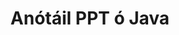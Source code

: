 ---
############################# Static ############################
layout: "auto-gen-annotation"

############################# Head ############################
head_title: "Java PPT Anótáil API Anótáil i C#"
head_description: "Java API chun cineálacha móréilimh anótála a chruthú agus a Anótáil ó PPT, íomhánna, líníochtaí agus formáidí comhaid doiciméad."

############################# Header ############################
title: "Anótáil PPT ó Java"
description: ""
bg_image: "https://cms.admin.containerize.com/templates/aspose/App_Themes/V3/images/bg/header1.png"
bg_overlay: false
button:
    enable: true
    icon: "fas fa-arrow-down"
    label: "Íoslódáil Triail Saor in Aisce"
    link: "https://downloads.groupdocs.com/annotation/java"

############################# About ############################
about:
    enable: true
    title: "Maidir le GroupDocs.Annotation le haghaidh Java API"
    content: |
        Is leabharlann é GroupDocs.Annotation for Java API a ligeann duit nótaí a chur le PDF, Word agus doiciméid eile ar Mac, Windows nó Ubuntu. Is é [GroupDocs.Annotation for Java](/annotation/java) API dúchais Java chun nótaí a bhainistiú le tacaíocht chuimsitheach chun nótaí a chruthú, a chur leis, a chur in eagar, a scriosadh, a bhaint agus a easpórtáil ó íomhánna agus doiciméid éagsúla eile. An liosta iomlán de na formáidí doiciméad tacaithe a d’fhéadfá a fheiceáil ar an [leathanach] seo(https://docs.groupdocs.com/annotation/java/supported-document-formats/).
        Ligeann an leabharlann seo duit oibriú ní hamháin le doiciméad PPT ach freisin le go leor cineálacha doiciméad eile ar nós Word, Excel, PowerPoint, ríomhphoist Outlook, Visio, Adobe, OpenDocument, OpenOffice, Photoshop, AutoCad agus go leor eile.
        Ligeann an GroupDocs.Annotation for Java API duit nótaí nua a chruthú agus a chur leis, nótaí a chur in eagar, nótaí tráchta a bhaint as, agus iad a bhaint de dhoiciméid. Tacaíonn an leabharlann le 13 chineál nótaí éagsúla, lena n-áirítear Téacs, Polalíne, Achar, Líne Folaigh, Pointe, Comhartha Uisce, Arrow, Éilips, Athsholáthar Téacs, Fad, Réimse Téacs, Athchóiriú Acmhainní i bhformáid PDF, HTML, doiciméid Microsoft Word, scarbhileoga, léaráidí, cur i láthair, líníochtaí, íomhánna agus go leor formáidí comhaid eile.
        Léiríonn an sampla (féach thíos) oibriú le doiciméad PPT, sa sampla seo d'fhéadfá na príomhchéimeanna a fheiceáil maidir le conas oibriú le GroupDocs.Annotation: Socraigh ceadúnas, oscail doiciméad a bhfuil tú ag iarraidh oibriú leis, cruthaigh doiciméad anótáil, rudaí sonraí a chur leis chun airíonna anótála a shocrú de réir do riachtanas agus an toradh a shábháil chuig an áit atá ag teastáil. Chomh maith leis sin d'fhéadfá breathnú níos mionsonraithe a bheith agat ar na gnéithe tacaithe ar ár leathanach github [] (https://github.com/groupdocs-annotation/GroupDocs.Annotation-for-Java), nó inár dtáirge [doiciméadúchán] (https://docs.groupdocs.com/annotation/java/getting-started/).

############################# Steps ############################
howTo_Add:
steps_Add:
    enable: true
    title_left: "Céimeanna chun Anótálacha a Chur le PPT i Java"
    content_left: |
        [GroupDocs.Annotation](/annotation/java/) déanann sé éasca d’fhorbróirí Java cineálacha éagsúla nótaí a chur le comhaid PPT laistigh d’fheidhmchlár Java-bhunaithe ar bith trí roinnt céimeanna éasca a chur i bhfeidhm.
        *   Cruthaigh oibiachtaí Freagra le trácht agus dáta.
        *   Cruthaigh réad AreaAnnotation, socraigh roghanna achair agus cuir freagraí leis.
        *   Cruthaigh réad Anótaire agus cuir anótáil achair leis.
        *   Sábháil an comhad aschuir.
    title_right: "Riachtanais Chórais"
    content_right: |
        Tacaítear le GroupDocs.Annotation le haghaidh Java API ar gach mór-ardán agus córas oibriúcháin. Sula ndéanann tú an cód thíos, déan cinnte go bhfuil na réamhriachtanais seo a leanas suiteáilte ar do chóras.
        *   Córais Oibriúcháin: Microsoft Windows, Linux, MacOS
        *   Timpeallacht Forbartha: NetBeans, Intellij IDEA, Eclipse etc
        *   Timpeallacht Java Runtime: Java 7 (1.7) agus os a chionn
        *   Faigh an leagan is déanaí de GroupDocs.Annotation for Java ó [GroupDocs Artifact Repository](https://repository.groupdocs.com/webapp/#/artifacts/browse/tree/General/repo/com/groupdocs/groupdocs-annotation)

############################# Preview ############################
preview_Add:
    enable: true
    title: Réamhamharc anótála agus sampla cód
    content: |
        ![Annotation preview image](https://docs.groupdocs.com/annotation/java/images/add-area-annotation.png)
    code: |
        ```java
        // Create an instance of Reply class and add comments
        Reply firstReply = new Reply();
        firstReply.setComment("First comment");
        firstReply.setRepliedOn(Calendar.getInstance().getTime());
        
        Reply secondReply = new Reply();
        secondReply.setComment("Second comment");
        secondReply.setRepliedOn(Calendar.getInstance().getTime());
        
        List<Reply> replies = new ArrayList<Reply>();
        replies.add(firstReply);
        replies.add(secondReply);
        
        // Create an instance of AreaAnnotation class and set options
        AreaAnnotation area = new AreaAnnotation();
        area.setBackgroundColor(65535);
        area.setBox(new Rectangle(100, 100, 100, 100));
        area.setCreatedOn(Calendar.getInstance().getTime());
        area.setMessage("This is area annotation");
        area.setOpacity(0.7);
        area.setPageNumber(0);
        area.setPenColor(65535);
        area.setPenStyle(PenStyle.Dot);
        area.setPenWidth((byte) 3);
        area.setReplies(replies);
        
        // Create an instance of Annotator class
        Annotator annotator = new Annotator("input.bmp");
        
        // Add annotation
        annotator.add(area);
        
        // Save to file
        annotator.save("output.bmp");
        annotator.dispose();
        ```

############################# Steps ############################
howTo_Remove:
steps_Remove:
    enable: true
    title_left: "Céimeanna chun Anótálacha a Bhaint ó PPT i Java"
    content_left: |
        [GroupDocs.Annotation](/annotation/java/) déanann sé níos fusa d’fhorbróirí Java sonraí anóta a bhaint de chomhaid PPT laistigh d’fheidhmchlár Java-bhunaithe ar bith trí roinnt céimeanna éasca a chur i bhfeidhm.
        *   Cruthaigh oibiachtaí Freagra le trácht agus dáta.
        *   Cuir réad SaveOptions ar bun agus socraigh AnnotationTypes = AnnotationType.None.
        *   Glaoigh ar an modh sábhála le cosán doiciméad nó sruth dá bharr agus réad SaveOptions.

############################# Preview ############################
preview_Remove:
    enable: true
    code: |
        ```java
        // Create an instance of Annotator class 
        Annotator annotator = new Annotator("C://input.bmp");

        // Remove annotation by set type None 
        SaveOptions saveOptions = new SaveOptions();
        saveOptions.setAnnotationTypes(AnnotationType.None);

        // Save annotation to output file
        annotator.save("C://output.bmp", saveOptions);
        annotator.dispose();
        ```

############################# Steps ############################
howTo_Edit:
steps_Edit:
    enable: true
    title_left: "Céimeanna chun Anótálacha ó PPT a chur in eagar i Java"
    content_left: |
        [GroupDocs.Annotation](/annotation/java/) déanann sé níos fusa d’fhorbróirí Java airíonna nótaí éagsúla ó chomhaid PPT a nuashonrú laistigh d’fheidhmchlár Java-bhunaithe ar bith trí roinnt céimeanna éasca a chur i bhfeidhm.
        *   Cuir réad Anótaire ar an toirt le conair doiciméid ionchuir nó sruth le LoadOptions meandrach le ImportAnnotations = fíor.
        *   Cruthaigh roinnt cur i bhfeidhm AnnotationBase agus socraigh Aitheantas an anótála a bhí ann (mura bhfuarthas anótáil leis an Aitheantas sin, ní athrófar aon rud) nó liosta cosáin na nótaí (bainfear gach anótáil atá ann).
        *   Modh nuashonraithe an ghlao ar réad Anótaire le nótaí a ritheadh.
        *   Glaoigh ar an modh sábhála le cosán doiciméad nó sruth dá bharr agus réad SaveOptions.

############################# Preview ############################
preview_Edit:
    enable: true
    code: |
        ```java
        String outputPath = "UpdateAnnotation.bmp";

        // Create an instance of Annotator class
        Annotator annotator = new Annotator("input.bmp");
        
        // Create an instance of Reply class for first example and add comments
        Reply reply1 = new Reply();
        reply1.setComment("Original first comment");
        reply1.setRepliedOn(Calendar.getInstance().getTime());
        
        Reply reply2 = new Reply();
        reply2.setComment("Original second comment");
        reply2.setRepliedOn(Calendar.getInstance().getTime());
        
        java.util.List replies = new ArrayList();
        replies.add(reply1);
        replies.add(reply2);
        
        // Create an instance of AreaAnnotation class and set options
        AreaAnnotation original = new AreaAnnotation();
        original.setId(1);
        original.setBackgroundColor(65535);
        original.setBox(new Rectangle(100, 100, 100, 100));
        original.setCreatedOn(Calendar.getInstance().getTime());
        original.setMessage("This is original annotation");
        original.setReplies(replies);
        
        // Add original annotation
        annotator.add(original);
        annotator.save(outputPath);
        annotator.dispose();
        
        LoadOptions loadOptions = new LoadOptions();
        
        // Open annotated document
        Annotator annotator1 = new Annotator(outputPath, loadOptions);
        
        // Create an instance of Reply class for update first example
        Reply reply3 = new Reply();
        reply3.setComment("Updated first comment");
        reply3.setRepliedOn(Calendar.getInstance().getTime());
        
        Reply reply4 = new Reply();
        reply4.setComment("Updated second comment");
        reply4.setRepliedOn(Calendar.getInstance().getTime());
        
        java.util.List replies1 = new ArrayList();
        replies1.add(reply3);
        replies1.add(reply4);

        // Suggest we want change some properties of existed annotation
        AreaAnnotation updated = new AreaAnnotation();
        updated.setId(1);
        updated.setBackgroundColor(255);
        updated.setBox(new Rectangle(0, 0, 50, 200));
        updated.setCreatedOn(Calendar.getInstance().getTime());
        updated.setMessage("This is updated annotation");
        updated.setReplies(replies1);
        
        // Update and save annotation
        annotator1.update(updated);
        annotator1.save(outputPath);
        annotator1.dispose();
        ```

############################# Steps ############################
howTo_Extract:
steps_Extract:
    enable: true
    title_left: "Céimeanna chun Anótálacha a Bhaint as PPT i Java"
    content_left: |
        [GroupDocs.Annotation](/annotation/java/) déanann sé éasca d’fhorbróirí Java doiciméid a anótáil agus faisnéis anótála a bhaint as comhaid PPT laistigh d’fheidhmchlár Java-bhunaithe ar bith trí roinnt céimeanna éasca a chur i bhfeidhm.
        *   Cruthaigh oibiachtaí Freagra le trácht agus dáta.
        *   Cuir oibiacht ar LoadOptions agus cuir glaoch ar SetImportAnnotations le fíorargóint.
        *   Sainmhínigh athróg le liosta cineáil.
        *   Modh faigh glao agus cuir an toradh ar ais chuig an athróg thuas.

############################# Preview ############################
preview_Extract:
    enable: true
    code: |
        ```java
        // For using this example input file ("annotated.bmp") must be with annotations
        LoadOptions loadOptions = new LoadOptions();
        
        // Create an instance of Annotator class and get annotations
        final Annotator annotator = new Annotator("annotated.bmp", loadOptions);
        List annotations = annotator.get();
        ```

############################# Demos ############################
demos:
    enable: true
    title: "Taispeántais Bheo le Cur Leis, Bain Amach, Cuir in Eagar, Anótálacha a Bhaint as Doiciméid agus Íomhánna"
    content: |
        Cuir nótaí le PPT leis, bain, cuir in eagar agus bain amach iad faoi láthair trí chuairt a thabhairt ar [GroupDocs.Annotation Live Demos](https://products.groupdocs.app/annotation/family). Tá na buntáistí seo a leanas ag an taispeántas beo

############################# About Formats ############################
about_formats:
    enable: true
    format:
        # format loop
        - icon: "far fa-file-ppt"
          title: "Maidir le PPT Formáid Chomhaid"
          content: |
            Léiríonn comhad le síneadh PPT comhad PowerPoint atá comhdhéanta de bhailiúchán sleamhnán le taispeáint mar Taispeántas Sleamhnán. Sonraíonn sé an Formáid Chomhaid Dénártha a úsáideann Microsoft PowerPoint 97-2003. Is féidir roinnt cineálacha éagsúla faisnéise a bheith i gcomhad PPT, mar shampla téacs, pointí le hurchair, íomhánna, ilmheán agus réada OLE leabaithe eile. Tháinig Microsoft suas le formáid comhaid níos nuaí do PowerPoint, ar a dtugtar PPTX, ó 2007 ar aghaidh atá bunaithe ar Office OpenXML agus atá difriúil ón bhformáid dhénártha comhaid seo. Is féidir le roinnt clár feidhmchlár eile ar nós OpenOffice Impress agus Apple Keynote comhaid PPT a chruthú freisin.

          link: "https://docs.fileformat.com/image/ppt/"

############################# More Formats ############################
more_formats:
    enable: true
    title: "Ag Obair le Formáidí Doiciméad Coitianta Eile"
    content: |
        Nuashonraigh airíonna anótála ó chuid de na formáidí comhaid coitianta mar a luaitear thíos.
    format:
        # format loop
        - name: "Annotate PDF document"
          link: "https://products.groupdocs.com/annotation/java/pdf/"
          description: "Adobe Portable Document Format"

        # format loop
        - name: "Annotate DOC document"
          link: "https://products.groupdocs.com/annotation/java/doc/"
          description: "Microsoft Word Document"

        # format loop
        - name: "Annotate DOCM document"
          link: "https://products.groupdocs.com/annotation/java/docm/"
          description: "Microsoft Word Macro-Enabled Document"

        # format loop
        - name: "Annotate DOCX document"
          link: "https://products.groupdocs.com/annotation/java/docx/"
          description: "Microsoft Word Open XML Document"

        # format loop
        - name: "Annotate DOT document"
          link: "https://products.groupdocs.com/annotation/java/dot/"
          description: "Microsoft Word Document Template"

        # format loop
        - name: "Annotate DOTX document"
          link: "https://products.groupdocs.com/annotation/java/dotx/"
          description: "Word Open XML Document Template"

        # format loop
        - name: "Annotate RTF document"
          link: "https://products.groupdocs.com/annotation/java/rtf/"
          description: "Rich Text Document"

        # format loop
        - name: "Annotate ODT document"
          link: "https://products.groupdocs.com/annotation/java/odt/"
          description: "Open Document Text"

        # format loop
        - name: "Annotate XLS document"
          link: "https://products.groupdocs.com/annotation/java/xls/"
          description: "Microsoft Excel Binary File Format"

        # format loop
        - name: "Annotate XLSX document"
          link: "https://products.groupdocs.com/annotation/java/xlsx/"
          description: "Microsoft Excel Open XML Spreadsheet"

        # format loop
        - name: "Annotate XLSM document"
          link: "https://products.groupdocs.com/annotation/java/xlsm/"
          description: "Microsoft Excel Macro-Enabled Spreadsheet"

        # format loop
        - name: "Annotate XLSB document"
          link: "https://products.groupdocs.com/annotation/java/xlsb/"
          description: "Microsoft Excel Binary Worksheet"

        # format loop
        - name: "Annotate ODS document"
          link: "https://products.groupdocs.com/annotation/java/ods/"
          description: "Open Document Spreadsheet"

        # format loop
        - name: "Annotate PPT document"
          link: "https://products.groupdocs.com/annotation/java/ppt/"
          description: "PowerPoint Presentation"

        # format loop
        - name: "Annotate PPTX document"
          link: "https://products.groupdocs.com/annotation/java/pptx/"
          description: "PowerPoint Open XML Presentation"

        # format loop
        - name: "Annotate PPSX document"
          link: "https://products.groupdocs.com/annotation/java/ppsx/"
          description: "PowerPoint Open XML Slide Show"

        # format loop
        - name: "Annotate POTM document"
          link: "https://products.groupdocs.com/annotation/java/potm/"
          description: "Microsoft PowerPoint Template"

        # format loop
        - name: "Annotate PPTM document"
          link: "https://products.groupdocs.com/annotation/java/pptm/"
          description: "Microsoft PowerPoint Presentation"

        # format loop
        - name: "Annotate PPS document"
          link: "https://products.groupdocs.com/annotation/java/pps/"
          description: "Microsoft PowerPoint 97-2003 Slide Show"

        # format loop
        - name: "Annotate ODP document"
          link: "https://products.groupdocs.com/annotation/java/odp/"
          description: "OpenDocument Presentation"

        # format loop
        - name: "Annotate HTML document"
          link: "https://products.groupdocs.com/annotation/java/html/"
          description: "HyperText Markup Language"

        # format loop
        - name: "Annotate TIFF document"
          link: "https://products.groupdocs.com/annotation/java/tiff/"
          description: "Tagged Image File Format"

        # format loop
        - name: "Annotate JPEG document"
          link: "https://products.groupdocs.com/annotation/java/jpeg/"
          description: "JPEG Image"

        # format loop
        - name: "Annotate PNG document"
          link: "https://products.groupdocs.com/annotation/java/png/"
          description: "Portable Network Graphic"

        # format loop
        - name: "Annotate EML document"
          link: "https://products.groupdocs.com/annotation/java/eml/"
          description: "E-mail Message"

        # format loop
        - name: "Annotate MSG document"
          link: "https://products.groupdocs.com/annotation/java/msg/"
          description: "Microsoft Outlook E-mail Message"

        # format loop
        - name: "Annotate VSD document"
          link: "https://products.groupdocs.com/annotation/java/vsd/"
          description: "Microsoft Visio 2003-2010 Drawing"

        # format loop
        - name: "Annotate VSDX document"
          link: "https://products.groupdocs.com/annotation/java/vsdx/"
          description: "Microsoft Visio Drawing"

        # format loop
        - name: "Annotate VSS document"
          link: "https://products.groupdocs.com/annotation/java/vss/"
          description: "Microsoft Visio 2003-2010 Stencil"

        # format loop
        - name: "Annotate VST document"
          link: "https://products.groupdocs.com/annotation/java/vst/"
          description: "Microsoft Visio 2013 Stencil"

        # format loop
        - name: "Annotate DWG document"
          link: "https://products.groupdocs.com/annotation/java/dwg/"
          description: "Autodesk Design Data Formats"

        # format loop
        - name: "Annotate DXF document"
          link: "https://products.groupdocs.com/annotation/java/dxf/"
          description: "AutoCAD Drawing Interchange"

        # format loop
        - name: "Annotate DCM document"
          link: "https://products.groupdocs.com/annotation/java/dcm/"
          description: "Digital Imaging and Communications in Medicine"

        # format loop
        - name: "Annotate WMF document"
          link: "https://products.groupdocs.com/annotation/java/wmf/"
          description: "Windows Metafile"

        # format loop
        - name: "Annotate EMF document"
          link: "https://products.groupdocs.com/annotation/java/emf/"
          description: "Enhanced Metafile Format"


############################# Back to top ###############################
back_to_top:
    enable: true
---